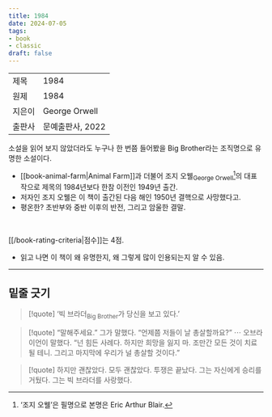 ```yaml
---
title: 1984
date: 2024-07-05
tags:
- book
- classic
draft: false
---
```


| | |
| --- | --- |
| 제목 | 1984 |
| 원제 | 1984 |
| 지은이 | George Orwell |
| 출판사 | 문예출판사, 2022 |

소설을 읽어 보지 않았더라도 누구나 한 번쯤 들어봤을 Big Brother라는 조직명으로 유명한 소설이다.
- [[book-animal-farm|Animal Farm]]과 더불어 조지 오웰<sub>George Orwell</sub>[^1]의 대표작으로 제목의 1984년보다 한참 이전인 1949년 출간. 
- 저자인 조지 오웰은 이 책이 출간된 다음 해인 1950년 결핵으로 사망했다고.
- 평온한? 초반부와 중반 이후의 반전, 그리고 암울한 결말.

<BR />

[[/book-rating-criteria|점수]]는 4점.
- 읽고 나면 이 책이 왜 유명한지, 왜 그렇게 많이 인용되는지 알 수 있음.

[^1]: ‘조지 오웰’은 필명으로 본명은 Eric Arthur Blair.


---
## 밑줄 긋기
> [!quote] ‘빅 브라더<sub>Big Brother</sub>가 당신을 보고 있다.’

> [!quote] “말해주세요.” 그가 말했다. “언제쯤 저들이 날 총살할까요?” $\cdots$ 오브라이언이 말했다. “넌 힘든 사례다. 하지만 희망을 잃지 마. 조만간 모든 것이 치료될 테니. 그리고 마지막에 우리가 널 총살할 것이다.”

> [!quote] 하지만 괜찮았다. 모두 괜찮았다. 투쟁은 끝났다. 그는 자신에게 승리를 거뒀다. 그는 빅 브라더를 사랑했다.
